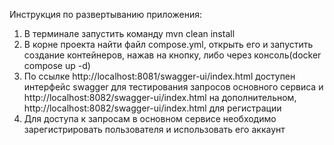 Инструкция по развертыванию приложения:
1. В терминале запустить команду mvn clean install
2. В корне проекта найти файл compose.yml, открыть его и запустить создание контейнеров, нажав на кнопку, либо через консоль(docker compose up -d)
3. По ссылке http://localhost:8081/swagger-ui/index.html доступен интерфейс swagger для тестирования запросов основного сервиса и http://localhost:8082/swagger-ui/index.html на дополнительном,
   http://localhost:8082/swagger-ui/index.html для регистрации
4. Для доступа к запросам в основном сервисе необходимо зарегистрировать пользователя и использовать его аккаунт
